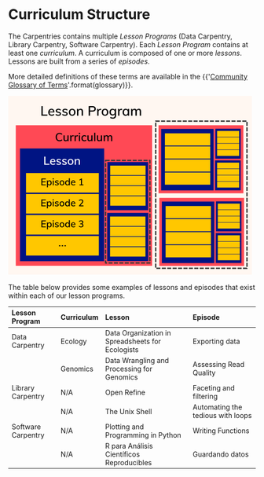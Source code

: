 # Curriculum Structure

The Carpentries contains multiple _Lesson Programs_ (Data Carpentry, Library Carpentry, Software Carpentry). Each _Lesson Program_ contains at least one _curriculum_. A curriculum is composed of one or more _lessons_.
Lessons are built from a series of _episodes_.

More detailed definitions of these terms are available in the {{'[Community Glossary of Terms]({})'.format(glossary)}}.

![The structure of curricula in The Carpentries](img/curriculum-structure.png "schematic showing that a lesson program includes one or more curricula, which each include one or more lessons, which each include one or more episodes.")

The table below provides some examples of lessons and episodes that exist within each of our lesson programs. 

| Lesson Program | Curriculum | Lesson | Episode |
| :---- | :---- | :---- | :---- |
| Data Carpentry | Ecology | Data Organization in Spreadsheets for Ecologists | Exporting data |
|  | Genomics | Data Wrangling and Processing for Genomics | Assessing Read Quality |
| Library Carpentry | N/A | Open Refine | Faceting and filtering |
|  | N/A | The Unix Shell | Automating the tedious with loops |
| Software Carpentry | N/A | Plotting and Programming in Python | Writing Functions |
|  | N/A | R para Análisis Científicos Reproducibles | Guardando datos |
